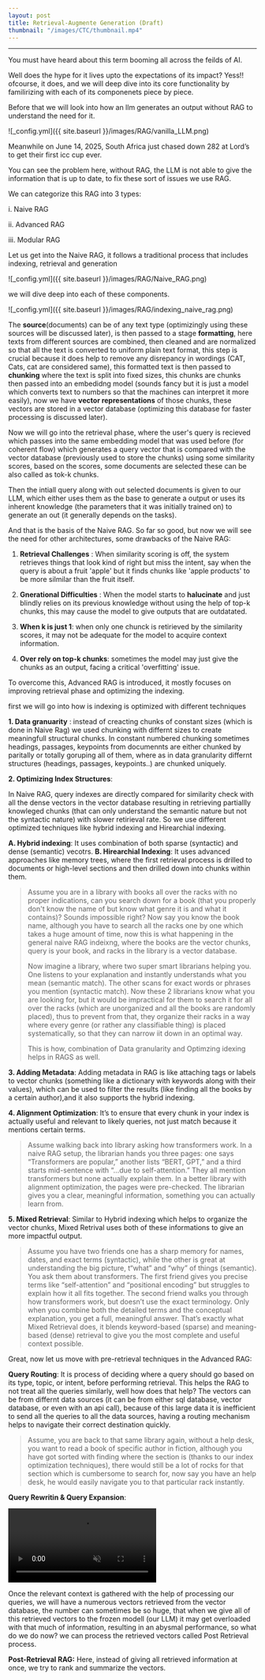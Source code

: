 ```yaml
---
layout: post
title: Retrieval-Augmente Generation (Draft)
thumbnail: "/images/CTC/thumbnail.mp4"
---
```


***
You must have heard about this term booming all across the feilds of AI.

Well does the hype for it lives upto the expectations of its impact? Yess!! ofcourse, it does, and we will deep dive into its core functionality by familirizing with each of its componenets piece by piece.

Before that we will look into how an llm generates an output without RAG to understand the need for it.

![_config.yml]({{ site.baseurl }}/images/RAG/vanilla_LLM.png)

Meanwhile on June 14, 2025, South Africa just chased down 282 at Lord’s to get their first icc cup ever.

You can see the problem here, without RAG, the LLM is not able to give the information that is up to date, to fix these sort of issues we use RAG.

We can categorize this RAG into 3 types:

i. Naive RAG

ii. Advanced RAG

iii. Modular RAG

Let us get into the Naive RAG, it follows a traditional process that includes indexing, retrieval and generation

![_config.yml]({{ site.baseurl }}/images/RAG/Naive_RAG.png)

we will dive deep into each of these components.

![_config.yml]({{ site.baseurl }}/images/RAG/indexing_naive_rag.png)

The **source**(documents) can be of any text type (optimizingly using these sources will be discussed later), is then passed to a stage **formatting**, here texts from different sources are combined, then cleaned and are normalized so that all the text is converted to uniform plain text format, this step is crucial because it does help to remove any disrepancy in wordings (CAT, Cats, cat are considered same), this formatted text is then passed to **chunking** where the text is split into fixed sizes, this chunks are chunks then passed into an embedidng model (sounds fancy but it is just a model which converts text to numbers so that the machines can interpret it more easily), now we have **vector representations** of those chunks, these vectors are stored in a vector database (optimizing this database for faster processing is discussed later).

<!-- insert retireval naive -->
Now we will go into the retrieval phase, where the user's query is recieved which passes into the same embedding model that was used before (for coherent flow) which generates a query vector that is compared with the vector database (previously used to store the chunks) using some similarity scores, based on the scores, some documents are selected these can be also called as tok-k chunks.

<!-- insert generation naive -->
Then the intiall query along with out selected documents is given to our LLM, which either uses them as the base to generate a output or uses its inherent knowledge (the parameters that it was initially trained on) to generate an out (it generally depends on the tasks). 

And that is the basis of the Naive RAG. So far so good, but now we will see the need for other architectures, some drawbacks of the Naive RAG:

1. **Retrieval Challenges** : When similarity scoring is off, the system retrieves things that look kind of right  but miss the intent, say when the query is about a fruit 'apple' but it finds chunks like 'apple products' to be more silmilar than the fruit itself.

2. **Gnerational Difficulties** : When the model starts to **halucinate** and just blindly relies on its previous knowledge without using the help of top-k chunks, this may cause the model to give outputs that are outdatated.

3. **When k is just 1**: when only one chunck is retirieved by the similarity scores, it may not be adequate for the model to acquire context information.

4. **Over rely on top-k chunks**: sometimes the model may just give the chunks as an output, facing a critical 'overfitting' issue.

To overcome this, Advanced RAG is introduced, it mostly focuses on improving retrieval phase and optimizing the indexing.

<!-- insert advanced rag -->

first we will go into how is indexing is optimized with different techniques

<!-- insert techniques for optimized indexing -->

**1. Data granuarity** : instead of creacting chunks of constant sizes (which is done in Naive Rag) we used chunking with differnt sizes to create meaningfull structural chunks. In constant numbered chunking sometimes headings, passages, keypoints from documennts are either chunked by paritally or totally goruping all of them, where as in data granularity differnt structures (headings, passages, keypoints..) are chunked uniquely.

**2. Optimizing Index Structures**: 

In Naive RAG, query indexes are directly compared for similarity check with all the dense vectors in the vector database resulting in retrieving partiallly knowleged chunks (that can only understand the semantic nature but not the syntactic nature) with slower retirieval rate. So we use different optimized techniques like hybrid indexing and Hirearchial indexing.

**A. Hybrid indexing**: It uses combination of both sparse (syntactic) and dense (semantic) vecotrs.
**B. Hirearchial Indexing**: It uses advanced approaches like memory trees, where the first retrieval process is drilled to documents or high-level sections and then drilled down into chunks within them.

>Assume you are in a library with books all over the racks with no proper indications, can you search down for a book (that you properly don't know the name of but know what genre it is and what it contains)? Sounds impossible right? Now say you know the book name, although you have to search all the racks one by one which takes a huge amount of time, now this is what happening in the general naive RAG indeixng, where the books are the vector chunks, query is your book, and racks in the library is a vector database.
>
> Now imagine a library, where two super smart librarians helping you. One listens to your explanation and instantly understands what you mean (semantic match).
The other scans for exact words or phrases you mention (syntactic match). Now these 2 librarians know what you are looking for, but it would be impractical for them to search it for all over the racks (which are unorganized and all the books are randomly placed), thus to prevent from that, they organize their racks in a way where every genre (or rather any classifiable thing) is placed systematically, so that they can narrow iit down in an optimal way.
>
> This is how, combination of Data granularity and Optimzing idexing helps in RAGS as well.

**3. Adding Metadata**: Adding metadata in RAG is like attaching tags or labels to vector chunks (something like a dictionary with keywords along with their values), which can be used to filter the results (like finding all the books by a certain author),and it also supports the hybrid indexing.

**4. Alignment Optimization**: It’s to ensure that every chunk in your index is actually useful and relevant to likely queries, not just match because it mentions certain terms.

> Assume walking back into library asking how transformers work. In a naive RAG setup, the librarian hands you three pages: one says “Transformers are popular,” another lists “BERT, GPT,” and a third starts mid-sentence with “…due to self-attention.” They all mention transformers but none actually explain them. In a better library with alignment optimization, the pages were pre-checked. The librarian gives you a clear, meaningful information, something you can actually learn from.

**5. Mixed Retrieval**: Similar to Hybrid indexing which helps to organize the vector chunks, Mixed Retrival uses both of these informations to give an more impactful output.

> Assume you have two friends one has a sharp memory for names, dates, and exact terms (syntactic), while the other is great at understanding the big picture, t“what” and “why” of things (semantic). You ask them about transformers. The first friend gives you precise terms like “self-attention” and “positional encoding”  but struggles to explain how it all fits together. The second friend walks you through how transformers work, but doesn’t use the exact terminology. Only when you combine both the detailed terms and the conceptual explanation, you get a full, meaningful answer. That’s exactly what Mixed Retrieval does, it blends keyword-based (sparse) and meaning-based (dense) retrieval to give you the most complete and useful context possible.

Great, now let us move with pre-retrieval techniques in the Advanced RAG:

<!-- insert pre-retrieval RAG -->

**Query Routing**: It is process of deciding where a query should go based on its type, topic, or intent, before performing retrieval. This helps the RAG to not treat all the queries similarly, well how does that help? The vectors can be from differnt data sources (it can be from either sql database, vector database, or even with an api call), because of this large data it is inefficient to send all the queries to all the data sources, having a routing mechanism helps to navigate their correct destination quickly.

> Assume, you are back to that same library again, without a help desk, you want to read a book of specific author in fiction, although you have got sorted with finding where the section is (thanks to our index optimization techniques), there would still be a lot of rocks for that section which is cumbersome to search for, now say you have an help desk, he would easily navigate you to that particular rack instantly.

**Query Rewritin & Query Expansion**: 

<video muted loop autoplay controls style="max-width: 100%">
    <source src="/images/RAG/query rewriting and expansion.mp4" type="video/mp4">
</video>

Once the relevant context is gathered with the help of processing our queries, we will have a numerous vectors retrieved from the vector database, the number can sometimes be so huge, that when we give all of this retrieved vectors to the frozen modell (our LLM) it may get overloaded with that much of information, resulting in an abysmal performance, so what do we do now? we can process the retrieved vectors called Post Retrieval process.
<!-- insert post-retireval RAG -->
**Post-Retrieval RAG:** Here, instead of giving all retrieved information at once, we try to rank and summarize the vectors.









